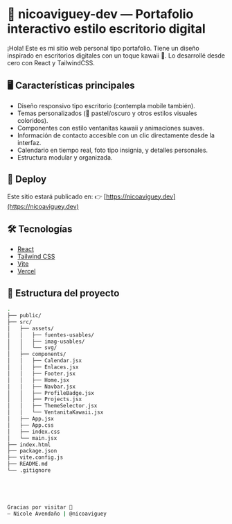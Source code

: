 # 🌸 nicoaviguey-dev — Portafolio interactivo estilo escritorio digital

¡Hola! Este es mi sitio web personal tipo portafolio. Tiene un diseño inspirado en escritorios digitales con un toque kawaii 💖. Lo desarrollé desde cero con React y TailwindCSS.

## 🖥️ Características principales

- Diseño responsivo tipo escritorio (contempla mobile también).
- Temas personalizados (🌙 pastel/oscuro y otros estilos visuales coloridos).
- Componentes con estilo ventanitas kawaii y animaciones suaves.
- Información de contacto accesible con un clic directamente desde la interfaz.
- Calendario en tiempo real, foto tipo insignia, y detalles personales.
- Estructura modular y organizada.

## 🚀 Deploy

Este sitio estará publicado en:
👉 [https://nicoaviguey.dev](https://nicoaviguey.dev)

## 🛠️ Tecnologías

- [React](https://reactjs.org/)
- [Tailwind CSS](https://tailwindcss.com/)
- [Vite](https://vitejs.dev/)
- [Vercel](https://vercel.com/)

## 📁 Estructura del proyecto

```bash
.
├── public/
├── src/
│   ├── assets/
│   │   ├── fuentes-usables/
│   │   ├── imag-usables/
│   │   └── svg/
│   ├── components/
│   │   ├── Calendar.jsx
│   │   ├── Enlaces.jsx
│   │   ├── Footer.jsx
│   │   ├── Home.jsx
│   │   ├── Navbar.jsx
│   │   ├── ProfileBadge.jsx
│   │   ├── Projects.jsx
│   │   ├── ThemeSelector.jsx
│   │   └── VentanitaKawaii.jsx
│   ├── App.jsx
│   ├── App.css
│   ├── index.css
│   └── main.jsx
├── index.html
├── package.json
├── vite.config.js
├── README.md
└── .gitignore





Gracias por visitar 💖
— Nicole Avendaño | @nicoaviguey